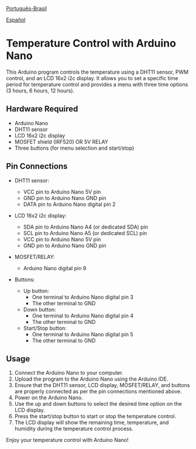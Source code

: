 [Português-Brasil](README.pt-br.md)

[Español](README.pt-br.md)

# Temperature Control with Arduino Nano

This Arduino program controls the temperature using a DHT11 sensor, PWM control, and an LCD 16x2 i2c display. It allows you to set a specific time period for temperature control and provides a menu with three time options (3 hours, 6 hours, 12 hours).

## Hardware Required

- Arduino Nano
- DHT11 sensor
- LCD 16x2 i2c display
- MOSFET shield (IRF520) OR 5V RELAY
- Three buttons (for menu selection and start/stop)

## Pin Connections

- DHT11 sensor:
  - VCC pin to Arduino Nano 5V pin
  - GND pin to Arduino Nano GND pin
  - DATA pin to Arduino Nano digital pin 2

- LCD 16x2 i2c display:
  - SDA pin to Arduino Nano A4 (or dedicated SDA) pin
  - SCL pin to Arduino Nano A5 (or dedicated SCL) pin
  - VCC pin to Arduino Nano 5V pin
  - GND pin to Arduino Nano GND pin

- MOSFET/RELAY:
  - Arduino Nano digital pin 9
 

- Buttons:
  - Up button:
    - One terminal to Arduino Nano digital pin 3
    - The other terminal to GND
  - Down button:
    - One terminal to Arduino Nano digital pin 4
    - The other terminal to GND
  - Start/Stop button:
    - One terminal to Arduino Nano digital pin 5
    - The other terminal to GND

## Usage

1. Connect the Arduino Nano to your computer.
2. Upload the program to the Arduino Nano using the Arduino IDE.
3. Ensure that the DHT11 sensor, LCD display, MOSFET/RELAY, and buttons are properly connected as per the pin connections mentioned above.
4. Power on the Arduino Nano.
5. Use the up and down buttons to select the desired time option on the LCD display.
6. Press the start/stop button to start or stop the temperature control.
7. The LCD display will show the remaining time, temperature, and humidity during the temperature control process.

Enjoy your temperature control with Arduino Nano!
